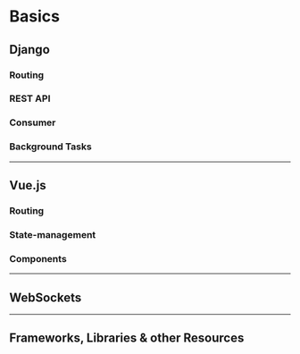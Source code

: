 # Basics

## Django

### Routing

### REST API

### Consumer

### Background Tasks

---

## Vue.js

### Routing

### State-management

### Components

---

## WebSockets

---

## Frameworks, Libraries & other Resources


